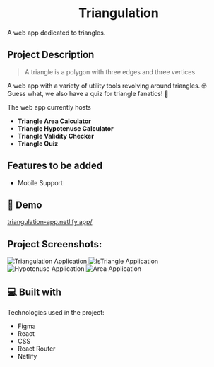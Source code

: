 <h1 align="center">Triangulation</h1>

<p>A web app dedicated to triangles.</p>

## Project Description
>A triangle is a polygon with three edges and three vertices

A web app with a variety of utility tools revolving around triangles. 🤓 <br />
Guess what, we also have a quiz for triangle fanatics! 🎉

The web app currently hosts <br />
* <strong>Triangle Area Calculator</strong>
* <strong>Triangle Hypotenuse Calculator</strong>
* <strong>Triangle Validity Checker</strong>
* <strong>Triangle Quiz</strong>

## Features to be added
* Mobile Support

<h2>🚀 Demo</h2>

[triangulation-app.netlify.app/](triangulation-app.netlify.app/)

<h2>Project Screenshots:</h2>

![Triangulation Application](https://gcdn.pbrd.co/images/qxI3XkXhkQIq.png?o=1)
![IsTriangle Application](https://gcdn.pbrd.co/images/zeaY5NgmffvF.png?o=1)
![Hypotenuse Application](https://gcdn.pbrd.co/images/8m3QcDfDKLNy.png?o=1)
![Area Application](https://gcdn.pbrd.co/images/ivltuHI47e6I.png?o=1)
  
  
<h2>💻 Built with</h2>

Technologies used in the project:

*   Figma
*   React
*   CSS
*   React Router
*   Netlify
